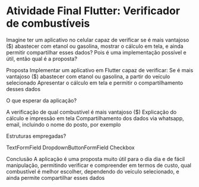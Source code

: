 # Atividade Final Flutter: Verificador de combustíveis

Imagine ter um aplicativo no celular capaz de verificar se é mais vantajoso ($) abastecer com etanol ou gasolina, mostrar o cálculo em tela, e ainda permitir compartilhar esses dados?
Pois é uma implementação possível e útil, então qual é a proposta?

Proposta
Implementar um aplicativo em Flutter capaz de verificar:
Se é mais vantajoso ($) abastecer com etanol ou gasolina, a partir do veículo selecionado
Apresentar o cálculo em tela e permitir o compartilhamento desses dados 

O que esperar da aplicação?
 
A verificação de qual combustível é mais vantajoso ($)
Explicação do cálculo e impressão em tela
Compartilhamento dos dados via whatsapp, email, incluindo o nome do posto, por exemplo

Estruturas empregadas?
 
TextFormField
DropdownButtonFormField
Checkbox

Conclusão
A aplicação é uma proposta muito útil para o dia dia e de fácil manipulação, permitindo verificar e compreender em termos de custo, qual combustível é melhor escolher, dependendo do veículo selecionado, e ainda permite compartilhar esses dados

